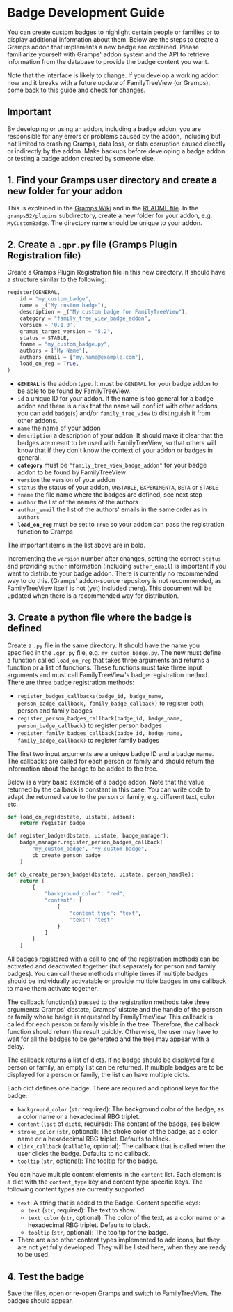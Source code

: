 # Badge Development Guide

You can create custom badges to highlight certain people or families or to display additional information about them. Below are the steps to create a Gramps addon that implements a new badge are explained. Please familiarize yourself with Gramps' addon system and the API to retrieve information from the database to provide the badge content you want.

Note that the interface is likely to change. If you develop a working addon now and it breaks with a future update of FamilyTreeView (or Gramps), come back to this guide and check for changes.

## Important

By developing or using an addon, including a badge addon, you are responsible for any errors or problems caused by the addon, including but not limited to crashing Gramps, data loss, or data corruption caused directly or indirectly by the addon. Make backups before developing a badge addon or testing a badge addon created by someone else. 

## 1. Find your Gramps user directory and create a new folder for your addon

This is explained in the [Gramps Wiki](https://www.gramps-project.org/wiki/index.php/Gramps_5.2_Wiki_Manual_-_User_Directory) and in the [README file](../README.md#downloading-the-source-code). In the `gramps52/plugins` subdirectory, create a new folder for your addon, e.g. `MyCustomBadge`. The directory name should be unique to your addon.

## 2. Create a `.gpr.py` file (Gramps Plugin Registration file)

Create a Gramps Plugin Registration file in this new directory. It should have a structure similar to the following:

```py
register(GENERAL,
    id = "my_custom_badge",
    name = _("My custom badge"),
    description = _("My custom badge for FamilyTreeView"),
    category = "family_tree_view_badge_addon",
    version = '0.1.0',
    gramps_target_version = "5.2",
    status = STABLE,
    fname = "my_custom_badge.py",
    authors = ["My Name"],
    authors_email = ["my.name@example.com"],
    load_on_reg = True,
)
```

- **`GENERAL`** is the addon type. It must be `GENERAL` for your badge addon to be able to be found by FamilyTreeView. 
- `id` a unique ID for your addon. If the name is too general for a badge addon and there is a risk that the name will conflict with other addons, you can add `badge`(`s`) and/or `family_tree_view` to distinguish it from other addons.
- `name` the name of your addon
- `description` a description of your addon. It should make it clear that the badges are meant to be used with FamilyTreeView, so that others will know that if they don't know the context of your addon or badges in general.
- **`category`** must be `"family_tree_view_badge_addon"` for your badge addon to be found by FamilyTreeView
- `version` the version of your addon
- `status` the status of your addon, `UNSTABLE`, `EXPERIMENTA`, `BETA` or `STABLE`
- `fname` the file name where the badges are defined, see next step
- `author` the list of the names of the authors
- `author_email` the list of the authors' emails in the same order as in `authors`
- **`load_on_reg`** must be set to `True` so your addon can pass the registration function to Gramps

The important items in the list above are in bold.

Incrementing the `version` number after changes, setting the correct `status` and providing `author` information (including `author_email`) is important if you want to distribute your badge addon. There is currently no recommended way to do this. (Gramps' addon-source repository is not recommended, as FamilyTreeView itself is not (yet) included there). This document will be updated when there is a recommended way for distribution.

## 3. Create a python file where the badge is defined

Create a `.py` file in the same directory. It should have the name you specified in the `.gpr.py` file, e.g. `my_custom_badge.py`. The new must define a function called `load_on_reg` that takes three arguments and returns a function or a list of functions. These functions must take three input arguments and must call FamilyTreeView's badge registration method.
There are three badge registration methods:

- `register_badges_callbacks(badge_id, badge_name, person_badge_callback, family_badge_callback)` to register both, person and family badges
- `register_person_badges_callback(badge_id, badge_name, person_badge_callback)` to register person badges
- `register_family_badges_callback(badge_id, badge_name, family_badge_callback)` to register family badges

The first two input arguments are a unique badge ID and a badge name. The callbacks are called for each person or family and should return the information about the badge to be added to the tree.

Below is a very basic example of a badge addon. Note that the value returned by the callback is constant in this case. You can write code to adapt the returned value to the person or family, e.g. different text, color etc.

```py
def load_on_reg(dbstate, uistate, addon):
    return register_badge

def register_badge(dbstate, uistate, badge_manager):
    badge_manager.register_person_badges_callback(
        "my_custom_badge", "My custom badge",
        cb_create_person_badge
    )

def cb_create_person_badge(dbstate, uistate, person_handle):
    return [
        {
            "background_color": "red",
            "content": [
                {
                    "content_type": "text",
                    "text": "test"
                }
            ]
        }
    ]
```

All badges registered with a call to one of the registration methods can be activated and deactivated together (but separately for person and family badges). You can call these methods multiple times if multiple badges should be individually activatable or provide multiple badges in one callback to make them activate together.

The callback function(s) passed to the registration methods take three arguments: Gramps' dbstate, Gramps' uistate and the handle of the person or family whose badge is requested by FamilyTreeView. This callback is called for each person or family visible in the tree. Therefore, the callback function should return the result quickly. Otherwise, the user may have to wait for all the badges to be generated and the tree may appear with a delay.

The callback returns a list of dicts. If no badge should be displayed for a person or family, an empty list can be returned. If multiple badges are to be displayed for a person or family, the list can have multiple dicts.

Each dict defines one badge. There are required and optional keys for the badge:
- `background_color` (`str` required): The background color of the badge, as a color name or a hexadecimal RBG triplet.
- `content` (`list` of `dict`s, required): The content of the badge, see below.
- `stroke_color` (`str`, optional): The stroke color of the badge, as a color name or a hexadecimal RBG triplet. Defaults to black.
- `click_callback` (`callable`, optional): The callback that is called when the user clicks the badge. Defaults to no callback.
- `tooltip` (`str`, optional): The tooltip for the badge.

You can have multiple content elements in the `content` list. Each element is a dict with the `content_type` key and content type specific keys. The following content types are currently supported:
- `text`: A string that is added to the Badge.
  Content specific keys:
  - `text` (`str`, required): The text to show.
  - `text_color` (`str`, optional): The color of the text, as a color name or a hexadecimal RBG triplet. Defaults to black.
  - `tooltip` (`str`, optional): The tooltip for the badge.
- There are also other content types implemented to add icons, but they are not yet fully developed. They will be listed here, when they are ready to be used.

## 4. Test the badge

Save the files, open or re-open Gramps and switch to FamilyTreeView. The badges should appear.
